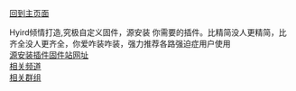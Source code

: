 [回到主页面](https://github.com/boduoyejieyi666/whonolikeboduoyejieyi/blob/main/README.md)            

Hyird倾情打造,究极自定义固件，源安装 你需要的插件。比精简没人更精简，比齐全没人更齐全，你爱咋装咋装，强力推荐各路强迫症用户使用            
[源安装插件固件站网址](http://openwrt.download)           
[相关频道](https://t.me/op_firmware_release_unoffical)        
[相关群组](https://t.me/openwrt_boast)           

